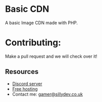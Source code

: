 # Basic CDN
A basic Image CDN made with PHP.

# Contributing:
Make a pull request and we will check over it! 

## Resources

- [Discord server](https://discord.gg/sillydev)
- [Free hosting](https://sillydev.co.uk)
- Contact me: gamer@sillydev.co.uk
